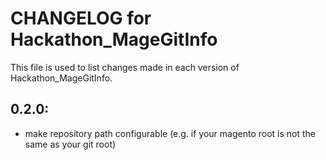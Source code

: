 # CHANGELOG for Hackathon_MageGitInfo

This file is used to list changes made in each version of Hackathon_MageGitInfo.

## 0.2.0:
* make repository path configurable (e.g. if your magento root is not the same as your git root)